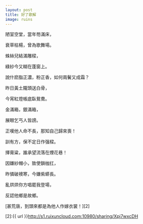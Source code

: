 ```yaml
---
layout: post
title: 好了歌解
image: ruins
---
```

陋室空堂，當年笏滿床，

衰草枯楊，曾為歌舞場。

蛛絲兒結滿雕樑，

綠紗今又糊在蓬窗上。

說什麽脂正濃，粉正香，如何兩鬢又成霜？

昨日黃土隴頭送白骨，

今宵紅燈帳底臥鴛鴦。

金滿箱，銀滿箱，

展眼乞丐人皆謗。

正嘆他人命不長，那知自己歸來喪！

訓有方，保不定日作强樑。

擇膏粱，誰承望流落在煙花巷！

因嫌紗帽小，致使鎖枷扛，

昨憐破襖寒，今嫌紫蟒長。

亂烘烘你方唱罷我登場，

反認他鄉是故鄉。

[甚荒唐，到頭來都是為他人作嫁衣裳！][2]

[2]:{{ url }}http://s1.ruixuncloud.com:10980/sharing/Xpj7wxcDH


